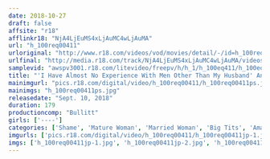 ```yaml
---
date: 2018-10-27
draft: false
affsite: "r18"
afflinkr18: "NjA4LjEuMS4xLjAuMC4wLjAuMA"
url: "h_100req00411"
urloriginal: "http://www.r18.com/videos/vod/movies/detail/-/id=h_100req00411"
urlfinal: "http://media.r18.com/track/NjA4LjEuMS4xLjAuMC4wLjAuMA/videos/vod/movies/detail/-/id=h_100req00411"
samplevid: "awspv3001.r18.com/litevideo/freepv/h/h_1/h_100eq411/h_100eq411_dmb_w.mp4"
title: "'I Have Almost No Experience With Men Other Than My Husband' An Exceptional Wife Who Had Remained Faithful Until Now Commits Real Adultery! Intimate Sex"
mainimgurl: "pics.r18.com/digital/video/h_100req00411/h_100req00411ps.jpg"
mainimgs: "h_100req00411ps.jpg"
releasedate: "Sept. 10, 2018"
duration: 179
productioncomp: "Bullitt"
girls: ['----']
categories: ['Shame', 'Mature Woman', 'Married Woman', 'Big Tits', 'Amateur', 'Creampie', 'Blowjob', 'Hi-Def']
imgurls: ['pics.r18.com/digital/video/h_100req00411/h_100req00411jp-1.jpg', 'pics.r18.com/digital/video/h_100req00411/h_100req00411jp-2.jpg', 'pics.r18.com/digital/video/h_100req00411/h_100req00411jp-3.jpg', 'pics.r18.com/digital/video/h_100req00411/h_100req00411jp-4.jpg', 'pics.r18.com/digital/video/h_100req00411/h_100req00411jp-5.jpg', 'pics.r18.com/digital/video/h_100req00411/h_100req00411jp-6.jpg', 'pics.r18.com/digital/video/h_100req00411/h_100req00411jp-7.jpg', 'pics.r18.com/digital/video/h_100req00411/h_100req00411jp-8.jpg', 'pics.r18.com/digital/video/h_100req00411/h_100req00411jp-9.jpg', 'pics.r18.com/digital/video/h_100req00411/h_100req00411jp-10.jpg', 'pics.r18.com/digital/video/h_100req00411/h_100req00411jp-11.jpg', 'pics.r18.com/digital/video/h_100req00411/h_100req00411jp-12.jpg', 'pics.r18.com/digital/video/h_100req00411/h_100req00411jp-13.jpg', 'pics.r18.com/digital/video/h_100req00411/h_100req00411jp-14.jpg', 'pics.r18.com/digital/video/h_100req00411/h_100req00411jp-15.jpg', 'pics.r18.com/digital/video/h_100req00411/h_100req00411jp-16.jpg', 'pics.r18.com/digital/video/h_100req00411/h_100req00411jp-17.jpg', 'pics.r18.com/digital/video/h_100req00411/h_100req00411jp-18.jpg', 'pics.r18.com/digital/video/h_100req00411/h_100req00411jp-19.jpg', 'pics.r18.com/digital/video/h_100req00411/h_100req00411jp-20.jpg']
imgs: ['h_100req00411jp-1.jpg', 'h_100req00411jp-2.jpg', 'h_100req00411jp-3.jpg', 'h_100req00411jp-4.jpg', 'h_100req00411jp-5.jpg', 'h_100req00411jp-6.jpg', 'h_100req00411jp-7.jpg', 'h_100req00411jp-8.jpg', 'h_100req00411jp-9.jpg', 'h_100req00411jp-10.jpg', 'h_100req00411jp-11.jpg', 'h_100req00411jp-12.jpg', 'h_100req00411jp-13.jpg', 'h_100req00411jp-14.jpg', 'h_100req00411jp-15.jpg', 'h_100req00411jp-16.jpg', 'h_100req00411jp-17.jpg', 'h_100req00411jp-18.jpg', 'h_100req00411jp-19.jpg', 'h_100req00411jp-20.jpg']
---
```

